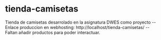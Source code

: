 # tienda-camisetas
Tienda de camisetas desarrolado en la asignatura DWES como proyecto
-- Enlace produccion en webhosting: http://localhost/tienda-camisetas/
-- Faltan añadir productos para poder interactuar.
